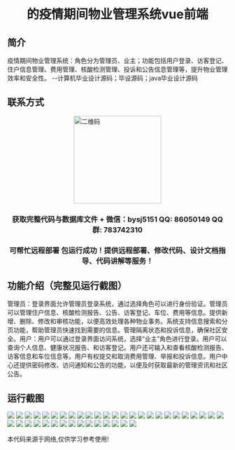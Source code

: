 <p><h1 align="center">的疫情期间物业管理系统vue前端</h1></p>

## 简介
疫情期间物业管理系统：角色分为管理员、业主；功能包括用户登录、访客登记、住户信息管理、费用管理、核酸检测管理、投诉和公告信息管理等，提升物业管理效率和安全性。    --计算机毕业设计源码；毕设源码；java毕业设计源码


## 联系方式
<img src="https://bs-1329754181.cos.ap-shanghai.myqcloud.com/wx.jpg" alt="二维码" style="display: block; margin: 0 auto;" width="200px">
<p><h3 align="center">获取完整代码与数据库文件 + 微信：bysj5151 QQ: 86050149 QQ群: 783742310</h3></p>
<p><h3 align="center">可帮忙远程部署 包运行成功！提供远程部署、修改代码、设计文档指导、代码讲解等服务！</h3></p>

## 功能介绍（完整见运行截图）
管理员：登录界面允许管理员登录系统，通过选择角色可以进行身份验证。管理员可以管理住户信息、核酸检测报告、公告、访客登记、车位、费用等信息。提供新增、删除、修改和审核功能，以便高效处理各种物业事务。系统支持信息搜索和分页功能，帮助管理员快速找到需要的信息。管理隔离状态和投诉信息，确保社区安全。用户：用户可以通过登录界面访问系统，选择“业主”角色进行登录。用户可以查询个人信息、健康状况报告、和访客登记。用户还可输入和查看核酸检测报告、访客信息和车位信息等。用户有权提交和取消费用管理、举报和投诉信息。用户中心还提供密码修改、访问通知和公告的功能，以便及时获取最新的管理资讯和社区公告。


## 运行截图
![](https://bs-1329754181.cos.ap-shanghai.myqcloud.com/ssm/PandemicPropertyManagementSystem/img/001.jpg)
![](https://bs-1329754181.cos.ap-shanghai.myqcloud.com/ssm/PandemicPropertyManagementSystem/img/002.jpg)
![](https://bs-1329754181.cos.ap-shanghai.myqcloud.com/ssm/PandemicPropertyManagementSystem/img/003.jpg)
![](https://bs-1329754181.cos.ap-shanghai.myqcloud.com/ssm/PandemicPropertyManagementSystem/img/004.jpg)
![](https://bs-1329754181.cos.ap-shanghai.myqcloud.com/ssm/PandemicPropertyManagementSystem/img/005.jpg)
![](https://bs-1329754181.cos.ap-shanghai.myqcloud.com/ssm/PandemicPropertyManagementSystem/img/006.jpg)
![](https://bs-1329754181.cos.ap-shanghai.myqcloud.com/ssm/PandemicPropertyManagementSystem/img/007.jpg)
![](https://bs-1329754181.cos.ap-shanghai.myqcloud.com/ssm/PandemicPropertyManagementSystem/img/008.jpg)
![](https://bs-1329754181.cos.ap-shanghai.myqcloud.com/ssm/PandemicPropertyManagementSystem/img/009.jpg)
![](https://bs-1329754181.cos.ap-shanghai.myqcloud.com/ssm/PandemicPropertyManagementSystem/img/010.jpg)
![](https://bs-1329754181.cos.ap-shanghai.myqcloud.com/ssm/PandemicPropertyManagementSystem/img/011.jpg)
![](https://bs-1329754181.cos.ap-shanghai.myqcloud.com/ssm/PandemicPropertyManagementSystem/img/012.jpg)
![](https://bs-1329754181.cos.ap-shanghai.myqcloud.com/ssm/PandemicPropertyManagementSystem/img/013.jpg)
![](https://bs-1329754181.cos.ap-shanghai.myqcloud.com/ssm/PandemicPropertyManagementSystem/img/014.jpg)
![](https://bs-1329754181.cos.ap-shanghai.myqcloud.com/ssm/PandemicPropertyManagementSystem/img/015.jpg)
![](https://bs-1329754181.cos.ap-shanghai.myqcloud.com/ssm/PandemicPropertyManagementSystem/img/016.jpg)
![](https://bs-1329754181.cos.ap-shanghai.myqcloud.com/ssm/PandemicPropertyManagementSystem/img/017.jpg)
![](https://bs-1329754181.cos.ap-shanghai.myqcloud.com/ssm/PandemicPropertyManagementSystem/img/018.jpg)
![](https://bs-1329754181.cos.ap-shanghai.myqcloud.com/ssm/PandemicPropertyManagementSystem/img/019.jpg)
![](https://bs-1329754181.cos.ap-shanghai.myqcloud.com/ssm/PandemicPropertyManagementSystem/img/020.jpg)
![](https://bs-1329754181.cos.ap-shanghai.myqcloud.com/ssm/PandemicPropertyManagementSystem/img/021.jpg)
![](https://bs-1329754181.cos.ap-shanghai.myqcloud.com/ssm/PandemicPropertyManagementSystem/img/022.jpg)
![](https://bs-1329754181.cos.ap-shanghai.myqcloud.com/ssm/PandemicPropertyManagementSystem/img/023.jpg)
![](https://bs-1329754181.cos.ap-shanghai.myqcloud.com/ssm/PandemicPropertyManagementSystem/img/024.jpg)
![](https://bs-1329754181.cos.ap-shanghai.myqcloud.com/ssm/PandemicPropertyManagementSystem/img/025.jpg)
![](https://bs-1329754181.cos.ap-shanghai.myqcloud.com/ssm/PandemicPropertyManagementSystem/img/026.jpg)
![](https://bs-1329754181.cos.ap-shanghai.myqcloud.com/ssm/PandemicPropertyManagementSystem/img/027.jpg)
![](https://bs-1329754181.cos.ap-shanghai.myqcloud.com/ssm/PandemicPropertyManagementSystem/img/028.jpg)
![](https://bs-1329754181.cos.ap-shanghai.myqcloud.com/ssm/PandemicPropertyManagementSystem/img/029.jpg)
![](https://bs-1329754181.cos.ap-shanghai.myqcloud.com/ssm/PandemicPropertyManagementSystem/img/030.jpg)
![](https://bs-1329754181.cos.ap-shanghai.myqcloud.com/ssm/PandemicPropertyManagementSystem/img/031.jpg)
![](https://bs-1329754181.cos.ap-shanghai.myqcloud.com/ssm/PandemicPropertyManagementSystem/img/032.jpg)
![](https://bs-1329754181.cos.ap-shanghai.myqcloud.com/ssm/PandemicPropertyManagementSystem/img/033.jpg)
![](https://bs-1329754181.cos.ap-shanghai.myqcloud.com/ssm/PandemicPropertyManagementSystem/img/034.jpg)
![](https://bs-1329754181.cos.ap-shanghai.myqcloud.com/ssm/PandemicPropertyManagementSystem/img/035.jpg)
![](https://bs-1329754181.cos.ap-shanghai.myqcloud.com/ssm/PandemicPropertyManagementSystem/img/036.jpg)
![](https://bs-1329754181.cos.ap-shanghai.myqcloud.com/ssm/PandemicPropertyManagementSystem/img/037.jpg)
![](https://bs-1329754181.cos.ap-shanghai.myqcloud.com/ssm/PandemicPropertyManagementSystem/img/038.jpg)
![](https://bs-1329754181.cos.ap-shanghai.myqcloud.com/ssm/PandemicPropertyManagementSystem/img/039.jpg)
![](https://bs-1329754181.cos.ap-shanghai.myqcloud.com/ssm/PandemicPropertyManagementSystem/img/040.jpg)

<p>本代码来源于网络,仅供学习参考使用!</p>
